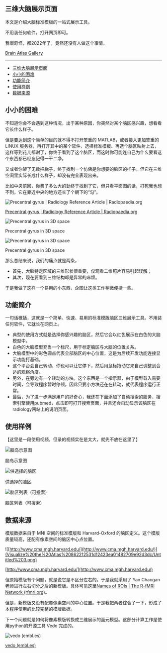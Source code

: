 ## 三维大脑展示页面

本文是介绍大脑标准模板的一站式展示工具。

不用装任何软件，打开网页即可。

我很奇怪，都2022年了，竟然还没有人做这个事情。

[Brain Atlas Gallery](https://observablehq.com/@listenzcc/brain-atlas-gallery)

---

- [三维大脑展示页面](#三维大脑展示页面)
- [小小的困难](#小小的困难)
- [功能简介](#功能简介)
- [使用样例](#使用样例)
- [数据来源](#数据来源)

## 小小的困难

不知道你会不会遇到这种情况，出于某种原因，你突然对某个脑区感兴趣，想看看它长什么样子。

但是要达到这个简单的目的就不得不打开笨重的 MATLAB，或者接入更加笨重的 LINUX 服务器，再打开其中的某个软件，选择标准模板、再选个脑区映射上去，这样等到花儿都谢了，你终于看到了这个脑区，而这时你可能连自己为什么要看这个东西都已经忘记得一干二净。

又或者你架了无数把梯子，终于找到一个仿佛是你想要的脑区的样子。但它在三维空间里实际长成什么样子，却没有完全表现出来。

比如中央前回，你费了多么大的劲终于找到了它，但只看平面图的话，打死我也想不到，它在靠近中央的地方还长了个朝下的“勾”。

![[Precentral gyrus | Radiology Reference Article | Radiopaedia.org](https://radiopaedia.org/articles/precentral-gyrus)](Visualize%20the%20Atlas%20862212531d12423ea01482709e92d3dc/Untitled.png)

[Precentral gyrus | Radiology Reference Article | Radiopaedia.org](https://radiopaedia.org/articles/precentral-gyrus)

![Precentral gyrus in 3D space](Visualize%20the%20Atlas%20862212531d12423ea01482709e92d3dc/Untitled%201.png)

Precentral gyrus in 3D space

![Precentral gyrus in 3D space](Visualize%20the%20Atlas%20862212531d12423ea01482709e92d3dc/Untitled%202.png)

Precentral gyrus in 3D space

那么总结来说，我们的痛点就是两条，

- 首先，大脑特定区域的三维形状很重要，仅观看二维照片容易引起误解；
- 其次，现在要看到三维结构却是异常的麻烦。

于是我做了这样一个易用的小东西，企图让这类工作稍微便捷一些。

## 功能简介

一句话概括，这就是一个简单、快速、易用的标准模版脑区三维展示工具。不用装任何软件，它就长在网页上。

- 典型的使用方式就是选择你感兴趣的脑区，然后它会以红色展示在白色的大脑模型中。
- 白色的大脑模型充当一个标尺，用于标定脑区与大脑的位置关系。
- 大脑模型中的彩色圆点代表全部脑区的中心位置，这是为后续开发功能连接显示功能打基础。
- 这个平台会自己转动，你也可以让它停下，然后用鼠标拖动它来自己调整到合适的观察角度。
- 另外，在旁边有一个转动的方块。这个东西是一个指示器，由于模型载入需要时间，会导致程序暂时停顿。因此只要小方块还在在转动，就代表程序运行正常。
- 最后，为了进一步满足用户的好奇心，我还在下面添加了自动搜索的服务，搜索引擎使用pubmed，点击即可打开搜索页面，并且还会自动显示该脑区在radiology网站上的说明页面。

## 使用样例

【这里是一段使用视频，但录的视频实在是太大，就先不放在这里了】

![脑岛示意图](Visualize%20the%20Atlas%20862212531d12423ea01482709e92d3dc/Snipaste_2022-05-12_19-09-37.png)

脑岛示意图

![供选择的脑区](Visualize%20the%20Atlas%20862212531d12423ea01482709e92d3dc/Snipaste_2022-05-12_19-09-17.png)

供选择的脑区

![脑区列表（可搜索）](Visualize%20the%20Atlas%20862212531d12423ea01482709e92d3dc/Snipaste_2022-05-12_19-09-24.png)

脑区列表（可搜索）

## 数据来源

模版数据来自于 MNI 空间的标准模版和 Harvard-Oxford 的脑区定义。这个模版质量较高，还配有像素空间的脑区中心点位置。

![[http://www.cma.mgh.harvard.edu/](http://www.cma.mgh.harvard.edu/)](Visualize%20the%20Atlas%20862212531d12423ea01482709e92d3dc/Untitled%203.png)

[http://www.cma.mgh.harvard.edu/](http://www.cma.mgh.harvard.edu/)

但原始模版有个问题，就是说它是不区分左右的。于是我就采用了 Yan Chaogan 老师进行左右切分之后的新模版。具体可见这里[Names of ROIs | The R-fMRI Network (rfmri.org)](http://www.rfmri.org/node/1210)。

但是，新模版又没有配套像素空间的中心位置。于是我把两者综合了一下，形成了本程序使用的比较完整的模版数据。

下一个问题就是如何将像素模版转换成三维展示的面元模型。这部分计算工作是使用python的开源工具 Vedo 完成的。

![[vedo (embl.es)](https://vedo.embl.es/)](Visualize%20the%20Atlas%20862212531d12423ea01482709e92d3dc/Untitled%204.png)

[vedo (embl.es)](https://vedo.embl.es/)